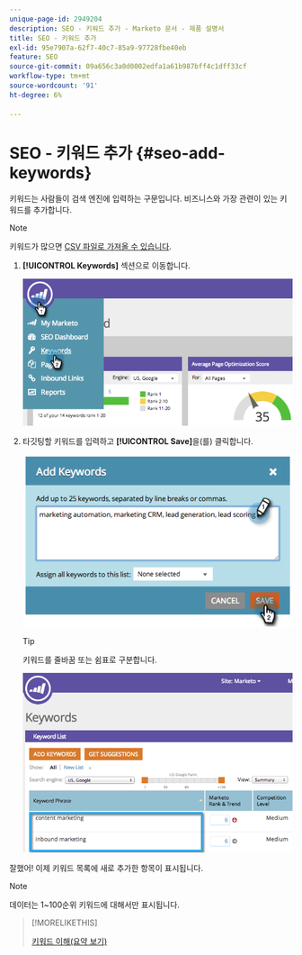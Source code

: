 ```yaml
---
unique-page-id: 2949204
description: SEO - 키워드 추가 - Marketo 문서 - 제품 설명서
title: SEO - 키워드 추가
exl-id: 95e7907a-62f7-40c7-85a9-97728fbe40eb
feature: SEO
source-git-commit: 09a656c3a0d0002edfa1a61b987bff4c1dff33cf
workflow-type: tm+mt
source-wordcount: '91'
ht-degree: 6%

---
```


# SEO - 키워드 추가 {#seo-add-keywords}

키워드는 사람들이 검색 엔진에 입력하는 구문입니다. 비즈니스와 가장 관련이 있는 키워드를 추가합니다.

>[!NOTE]
>
>키워드가 많으면 [CSV 파일로 가져올 수 있습니다](/help/marketo/product-docs/additional-apps/seo/keywords/seo-importing-keywords-with-a-csv.md).

1. **[!UICONTROL Keywords]** 섹션으로 이동합니다.

   ![](assets/image2014-9-18-11-3a28-3a39.png)

1. 타깃팅할 키워드를 입력하고 **[!UICONTROL Save]**&#x200B;을(를) 클릭합니다.

   ![](assets/image2014-9-18-11-3a28-3a51.png)

   >[!TIP]
   >
   >키워드를 줄바꿈 또는 쉼표로 구분합니다.

   ![](assets/image2014-9-18-11-3a29-3a12.png)

잘했어! 이제 키워드 목록에 새로 추가한 항목이 표시됩니다.

>[!NOTE]
>
>데이터는 1~100순위 키워드에 대해서만 표시됩니다.

>[!MORELIKETHIS]
>
>[키워드 이해(요약 보기)](/help/marketo/product-docs/additional-apps/seo/keywords/seo-understanding-keywords.md)
